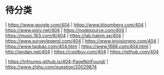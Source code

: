 
# 待分类

| https://www.google.com/404
| https://www.bloomberg.com/404
| https://www.pixiv.net/404
| https://nodesource.com/404
| https://music.163.com/#/404
| https://lab.hakim.se/404
| https://www.surveylegend.com/404
| https://www.jnjvisionpro.com/404
| https://www.taobao.com/404.html
| https://www.1688.com/404.html
| http://jandan.net/404
| https://coolbuy.com/404
| https://github.com/404

| https://lnfnunes.github.io/404-PageNotFound/
| https://www.zhihu.com/question/20029874
